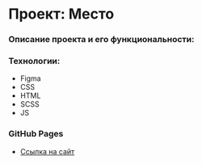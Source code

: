# Проект: Место

### Описание проекта и его функциональности:

### Технологии:

* Figma
* CSS
* HTML
* SCSS
* JS

### GitHub Pages

* [Ссылка на сайт](https://vitka27.github.io/mesto/)
